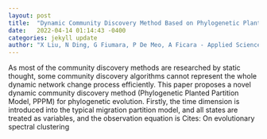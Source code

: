 ```yaml
---
layout: post
title:  "Dynamic Community Discovery Method Based on Phylogenetic Planted Partition in Temporal Networks"
date:   2022-04-14 01:14:43 -0400
categories: jekyll update
author: "X Liu, N Ding, G Fiumara, P De Meo, A Ficara - Applied Sciences, 2022"
---
```

As most of the community discovery methods are researched by static thought, some community discovery algorithms cannot represent the whole dynamic network change process efficiently. This paper proposes a novel dynamic community discovery method (Phylogenetic Planted Partition Model, PPPM) for phylogenetic evolution. Firstly, the time dimension is introduced into the typical migration partition model, and all states are treated as variables, and the observation equation is Cites: On evolutionary spectral clustering